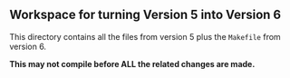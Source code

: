 ## Workspace for turning Version 5 into Version 6

This directory contains all the files from version 5 plus the
`Makefile` from version 6.

**This may not compile before ALL the related changes are made.**
